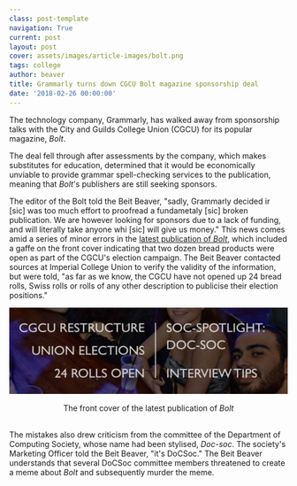 ```yaml
---
class: post-template
navigation: True
current: post
layout: post
cover: assets/images/article-images/bolt.png
tags: college
author: beaver
title: Grammarly turns down CGCU Bolt magazine sponsorship deal
date: '2018-02-26 00:00:00'
---
```


The technology company, Grammarly, has walked away from sponsorship talks with the City and Guilds College Union (CGCU) for its popular magazine, *Bolt*.

The deal fell through after assessments by the company, which makes substitutes for education, determined that it would be economically unviable to provide grammar spell-checking services to the publication, meaning that *Bolt*'s publishers are still seeking sponsors.

The editor of the Bolt told the Beit Beaver, "sadly, Grammarly decided ir [sic] was too much effort to proofread a fundametaly [sic] broken publication. We are however looking for sponsors due to a lack of funding, and will literally take anyone whi [sic] will give us money." This news comes amid a series of minor errors in the [latest publication of *Bolt*](https://cgcu.net/bolt.html), which included a gaffe on the front cover indicating that two dozen bread products were open as part of the CGCU's election campaign. The Beit Beaver contacted sources at Imperial College Union to verify the validity of the information, but were told, "as far as we know, the CGCU have not opened up 24 bread rolls, Swiss rolls or rolls of any other description to publicise their election positions."

![The front cover of Bolt, indicating that 24 rolls were open](assets/images/article-images/bolt-front.png)
<center>
The front cover of the latest publication of <i>Bolt</i><br/><br/>
</center>


The mistakes also drew criticism from the committee of the Department of Computing Society, whose name had been  stylised, *Doc-soc*. The society's Marketing Officer told the Beit Beaver, "it's DoCSoc." The Beit Beaver understands that several DoCSoc committee members threatened to create a meme about *Bolt* and subsequently murder the meme.
